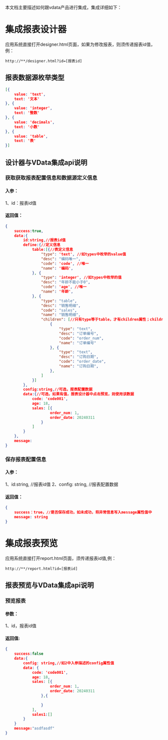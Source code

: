 本文档主要描述如何跟vdata产品进行集成，集成详细如下：
# 集成报表设计器
应用系统直接打开designer.html页面，如果为修改报表，则须传递报表id值，例：
```url
http://**/designer.html?id=[报表id]
```
## 报表数据源枚举类型
```json
[{
    value: 'text',
    text: '文本'
}, {
    value: 'integer',
    text: '整数'
}, {
    value: 'decimals',
    text: '小数'
}, {
    value: 'table',
    text: '表'
}]
```
## 设计器与VData集成api说明

### 获取获取报表配置信息和数据源定义信息
#### 入参：
1、id：报表id值
#### 返回值：
```json
{
    success:true,
    data:{
        id:string,//报表id值
        define:{//定义信息
            table:[{//表定义信息
                "type": 'text', //如types中枚举的value值
                "desc": "编码唯一",
                "code": 'code', //唯一
                "name": '编码',
            }, {
                "type": 'integer', //如types中枚举的值
                "desc": "年龄不能小于0",
                "code": 'age', //唯一
                "name": '年龄',
            }, {
                "type": "table",
                "desc": "销售明细",
                "code": "sales",
                "name": "销售明细",
                "children": [//只有type等于table，才有children属性；children不能定义类型为table的数据源
                    {
                        "type": "text",
                        "desc": "订单编号",
                        "code": "order_num",
                        "name": "订单编号"
                    }, {
                        "type": "text",
                        "desc": "订购日期",
                        "code": "order_date",
                        "name": "订购日期",
                    },
                ]
            }]
        },
        config:string,//可选，报表配置数据
        data:{//可选，如果有值，报表设计器中点击预览，则使用该数据
            code: 'code001',
            age: 18,
            sales: [{
                    order_num: 1,
                    order_date: 20240311
                }
            ]
        }
    },
    message:
}
```

### 保存报表配置信息
#### 入参：
1、id:string, //报表id值
2、config: string, //报表配置数据
#### 返回值：
```json
{
	success：true，//是否保存成功，如未成功，将异常信息写入message属性值中
	message: string
}
```
# 集成报表预览
应用系统直接打开report.html页面，须传递报表id值,例：
```url
http://**/report.html?id=[报表id]
```

## 报表预览与VData集成api说明

### 预览报表
#### 参数：
1、id，报表id值
#### 返回值: 
```json
{
    success:false
    data:{
        config: string,//如2中入参描述的config属性值
        data: {
            code: 'code001',
            age: 18,
            sales: [{
                    order_num: 1,
                    order_date: 20240311
                },{
                    
                }
            ],
            sales1:[]
        }
    }
    message:"asdfasdf"
}

```
